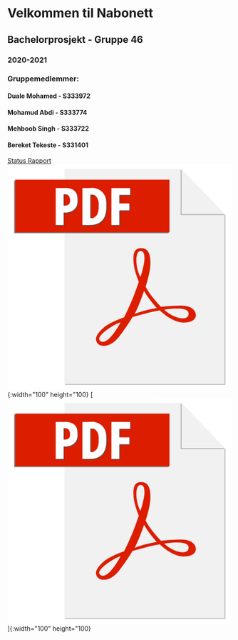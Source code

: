 # Velkommen til Nabonett
## Bachelorprosjekt - Gruppe 46
### 2020-2021

### Gruppemedlemmer:
#### Duale Mohamed - S333972
#### Mohamud Abdi - S333774
#### Mehboob Singh - S333722 
#### Bereket Tekeste - S331401



[Status Rapport](https://github.com/Duale100/BachelorProsjekt-v1/blob/main/Status%20Rapport%20-%20gruppe%2046%20RETTET.pdf)
![test image size](/images/adobe-pdf-file-icon-logo-vector.png){:width="100" height="100}
[<img src="/images/adobe-pdf-file-icon-logo-vector.png">]{:width="100" height="100}

